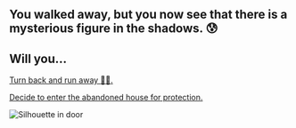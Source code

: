 ## You walked away, but you now see that there is a mysterious figure in the shadows. :cold_sweat:
## Will you...

[Turn back and run away :runner::dash:.](fell-down-a-sewer.md)

[Decide to enter the abandoned house for protection.](enter-house.md)

![Silhouette in door](http://www.nataliakuna.com/uploads/6/9/9/2/6992960/published/573411875.jpg?1513298141)
